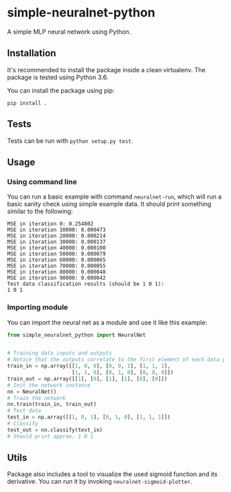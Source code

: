 # simple-neuralnet-python

A simple MLP neural network using Python.

## Installation

It's recommended to install the package inside a clean virtualenv.
The package is tested using Python 3.6.

You can install the package using pip:

```
pip install .
```

## Tests

Tests can be run with `python setup.py test`.

## Usage

### Using command line

You can run a basic example with command `neuralnet-run`, which will
run a basic sanity check using simple example data. It should print
something similar to the following:

```
MSE in iteration 0: 0.254802
MSE in iteration 10000: 0.000473
MSE in iteration 20000: 0.000214
MSE in iteration 30000: 0.000137
MSE in iteration 40000: 0.000100
MSE in iteration 50000: 0.000079
MSE in iteration 60000: 0.000065
MSE in iteration 70000: 0.000055
MSE in iteration 80000: 0.000048
MSE in iteration 90000: 0.000042
Test data classification results (should be 1 0 1):
1 0 1
```

### Importing module

You can import the neural net as a module and use it like this example:

```python
from simple_neuralnet_python import NeuralNet


# Training data inputs and outputs
# Notice that the outputs correlate to the first element of each data point
train_in = np.array([[1, 0, 0], [0, 0, 1], [1, 1, 1],
                     [1, 1, 0], [0, 1, 0], [0, 0, 0]])
train_out = np.array([[1], [0], [1], [1], [0], [0]])
# Init the network instance
nn = NeuralNet()
# Train the network
nn.train(train_in, train_out)
# Test data
test_in = np.array([[1, 0, 1], [0, 1, 0], [1, 1, 1]])
# Classify
test_out = nn.classify(test_in)
# Should print approx. 1 0 1
```

## Utils

Package also includes a tool to visualize the used sigmoid function and its derivative.
You can run it by invoking `neuralnet-sigmoid-plotter`.
